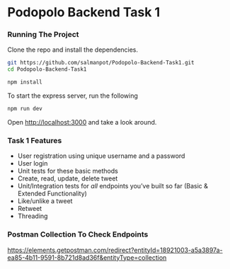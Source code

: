 # Podopolo Backend Task 1


### Running The Project

Clone the repo and install the dependencies.

```bash
git https://github.com/salmanpot/Podopolo-Backend-Task1.git
cd Podopolo-Backend-Task1
```

```bash
npm install
```

To start the express server, run the following

```bash
npm run dev
```

Open [http://localhost:3000](http://localhost:8080) and take a look around.


### Task 1 Features

- User registration using unique username and a password
- User login
- Unit tests for these basic methods
- Create, read, update, delete tweet
- Unit/Integration tests for *all* endpoints you’ve built so far (Basic & Extended Functionality)
- Like/unlike a tweet
- Retweet
- Threading


### Postman Collection To Check Endpoints

https://elements.getpostman.com/redirect?entityId=18921003-a5a3897a-ea85-4b11-9591-8b721d8ad36f&entityType=collection

